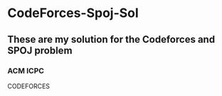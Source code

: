 # CodeForces-Spoj-Sol
## These are my solution for the Codeforces and SPOJ problem

### ACM ICPC
CODEFORCES


